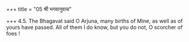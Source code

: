 +++
title = "05 श्री भगवानुवाच"

+++
4.5. The Bhagavat said O Arjuna, many births of Mine, as well as of
yours have passed. All of them I do know, but you do not, O scorcher of
foes !
